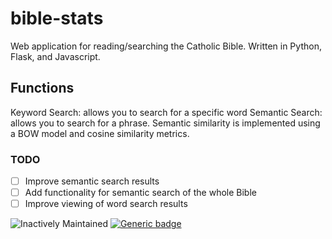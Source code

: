 # bible-stats
Web application for reading/searching the Catholic Bible. 
Written in Python, Flask, and Javascript.

## Functions
Keyword Search: allows you to search for a specific word
Semantic Search: allows you to search for a phrase. Semantic similarity is implemented using a BOW model and cosine similarity metrics.

### TODO

 - [ ] Improve semantic search results
 - [ ] Add functionality for semantic search of the whole Bible
 - [ ] Improve viewing of word search results

![Inactively Maintained](https://img.shields.io/badge/Maintenance%20Level-Inactively%20Maintained-yellowgreen.svg)
[![Generic badge](https://img.shields.io/badge/Website-up-brightgreen.svg)](https://bible-stats.herokuapp.com/)
